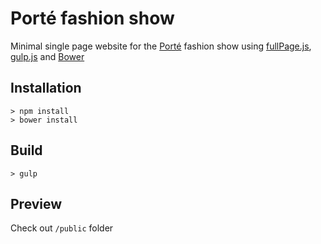 # Porté fashion show
Minimal single page website for the [Porté](https://xn--port-epa.ch/) fashion show using [fullPage.js](https://alvarotrigo.com/fullPage/), [gulp.js](https://gulpjs.com/) and [Bower](https://bower.io/) 

## Installation
```
> npm install
> bower install
```

## Build
```
> gulp
```

## Preview
Check out `/public` folder
